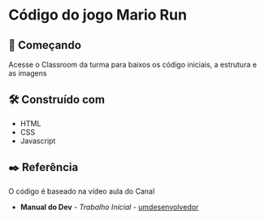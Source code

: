 # Código do jogo Mario Run


## 🚀 Começando

Acesse o Classroom da turma para baixos os código iniciais, a estrutura e as imagens


## 🛠️ Construído com

* HTML
* CSS
* Javascript


## ✒️ Referência

O código é baseado na vídeo aula do Canal
* **Manual do Dev** - *Trabalho Inicial* - [umdesenvolvedor](https://www.youtube.com/watch?v=r9buAwVBDhA)

